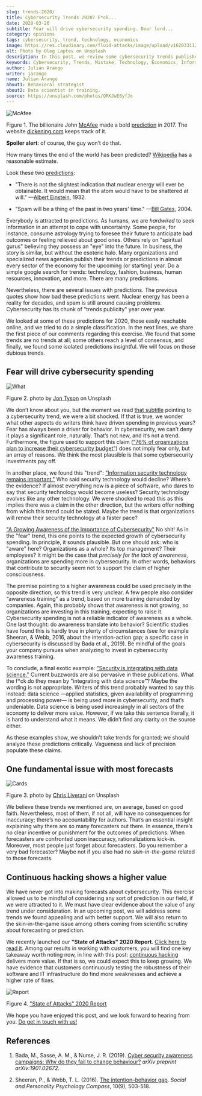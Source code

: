 ```yaml
---
slug: trends-2020/
title: Cybersecurity Trends 2020? F*ck...
date: 2020-03-26
subtitle: Fear will drive cybersecurity spending. Dear lord...
category: opinions
tags: cybersecurity, trend, technology, economics
image: https://res.cloudinary.com/fluid-attacks/image/upload/v1620331126/blog/trends-2020/cover_hrcoli.webp
alt: Photo by Oleg Laptev on Unsplash
description: In this post, we review some cybersecurity trends published online. We discuss why it is a good idea to be wary of many of these predictions.
keywords: Cybersecurity, Trends, Mistake, Technology, Economics, Information, Ethical Hacking, Pentesting
author: Julian Arango
writer: jarango
name: Julian Arango
about1: Behavioral strategist
about2: Data scientist in training.
source: https://unsplash.com/photos/QRKJwE6yfJo
---
```


<div class="imgblock">

![McAfee](https://res.cloudinary.com/fluid-attacks/image/upload/v1620331126/blog/trends-2020/mcafee_q4lsb1.webp)

<div class="title">

Figure 1. The billionaire John
[McAfee](https://twitter.com/officialmcafee/status/887024683379544065?s=20)
made a bold [prediction](https://twitter.com/officialmcafee/status/935900326007328768?s=20)
in 2017. The website [dickening.com](http://dickening.com/) keeps track of it.

</div>

</div>

**Spoiler alert**: of course, the guy won’t do that.

How many times the end of the world has been predicted?
[Wikipedia](https://en.wikipedia.org/wiki/List_of_dates_predicted_for_apocalyptic_events)
has a reasonable estimate.

Look these two
[predictions](https://interestingengineering.com/29-terrible-predictions-about-future-technology):

- "There is not the slightest indication that nuclear energy will ever
  be obtainable. It would mean that the atom would have to be
  shattered at will." —[Albert
  Einstein](https://www.nytimes.com/1964/08/02/archives/the-einstein-letter-that-started-it-all-a-message-to-president.html),
  1932.

- "Spam will be a thing of the past in two years' time." —[Bill
  Gates](https://www.zdnet.com/article/in-his-own-words-bill-gates-best-quotes/),
  2004.

Everybody is attracted to predictions. As humans, we are *hardwired* to
seek information in an attempt to cope with uncertainty. Some people,
for instance, consume astrology trying to foresee their future to
anticipate bad outcomes or feeling relieved about good ones. Others rely
on "spiritual gurus" believing they possess an "eye" into the future. In
business, the story is similar, but without the esoteric halo. Many
organizations and specialized news agencies publish their trends or
predictions in almost every sector of the economy for the upcoming (or
starting) year. Do a simple google search for trends: technology,
fashion, business, human resources, innovation, and more. There are many
predictions.

Nevertheless, there are several issues with predictions. The previous
quotes show how bad these predictions went. Nuclear energy has been a
reality for decades, and spam is still around causing problems.
Cybersecurity has its chunk of "trends publicity" year over year.

We looked at some of these predictions for 2020, those easily reachable
online, and we tried to do a simple classification. In the next lines,
we share the first piece of our comments regarding this exercise. We
found that some trends are no trends at all; some others reach a level
of consensus, and finally, we found some isolated predictions
insightful. We will focus on those dubious trends.

## Fear will drive cybersecurity spending

<div class="imgblock">

![What](https://res.cloudinary.com/fluid-attacks/image/upload/v1620331126/blog/trends-2020/what_tingza.webp)

<div class="title">

Figure 2. photo by [Jon
Tyson](https://unsplash.com/@jontyson?utm_source=unsplash&utm_medium=referral&utm_content=creditCopyText)
on Unsplash

</div>

</div>

We don’t know about you, but the moment we read [that
subtitle](https://securityboulevard.com/2020/01/10-cybersecurity-trends-in-2020-you-need-to-keep-an-eye-on/)
pointing to a cybersecurity trend, we were a bit shocked. If that is
true, we wonder what other aspects do writers think have driven spending
in previous years? Fear has always been a driver for behavior. In
cybersecurity, we can’t deny it plays a significant role, naturally.
That’s not new, and it’s not a trend. Furthermore, the figure used to
support this claim (["76% of organizations plan to increase their
cybersecurity
budget"](https://securityboulevard.com/2020/01/10-cybersecurity-trends-in-2020-you-need-to-keep-an-eye-on/))
does not imply fear only, but an array of reasons. We think the most
plausible is that some cybersecurity investments pay off.

In another place, we found this "trend": ["Information security
technology remains
important."](https://www.hoxhunt.com/blog/10-cybersecurity-trends-2020/)
Who said security technology would decline? Where’s the evidence? If
almost everything now is a piece of software, who dares to say that
security technology would become useless? Security technology evolves
like any other technology. We were shocked to read this as this implies
there was a claim in the other direction, but the writers offer nothing
from which this trend could be stated. Maybe the trend is that
organizations will renew their security technology at a faster pace?

["A Growing Awareness of the Importance of
Cybersecurity"](https://www.netsparker.com/blog/web-security/top-10-cybersecurity-trends-to-look-out-for-in-2020/)
No shit\! As in the "fear" trend, this one points to the expected growth
of cybersecurity spending. In principle, it sounds plausible. But one
should ask: who is "aware" here? Organizations as a whole? Its top
management? Their employees? It might be the case that *precisely for
the lack of awareness*, organizations are spending more in
cybersecurity. In other words, behaviors that contribute to security
seem not to support the claim of higher consciousness.

The premise pointing to a higher awareness could be used precisely in
the opposite direction, so this trend is very unclear. A few people also
consider “awareness training” as a trend, based on more training
demanded by companies. Again, this probably shows that awareness is not
growing, so organizations are investing in this training, expecting to
raise it. Cybersecurity spending is not a reliable indicator of
awareness as a whole. One last thought: do awareness translate into
behavior? Scientific studies have found this is hardly true in plenty of
circumstances (see for example Sheeran, & Webb, 2016, about the
intention-action gap; a specific case in cybersecurity is discussed by
Bada et al., 2019). Be mindful of the goals your company pursues when
analyzing to invest in cybersecurity awareness training.

To conclude, a final exotic example: ["Security is integrating with data
science."](https://www.ciodive.com/news/5-cybersecurity-trends-for-2020/569169/)
Current buzzwords are also pervasive in these publications. What the
f\*ck do they mean by "integrating with data science"? Maybe the wording
is not appropriate. Writers of this trend probably wanted to say this
instead: data science —applied statistics, given availability of
programming and processing power— is being used more in cybersecurity,
and that’s undeniable. Data science is being used increasingly in all
sectors of the economy to deliver more value. However, if we take this
sentence literally, it is hard to understand what it means. We didn’t
find any clarity on the source either.

As these examples show, we shouldn’t take trends for granted; we should
analyze these predictions critically. Vagueness and lack of precision
populate these claims.

## One fundamental issue with most forecasts

<div class="imgblock">

![Cards](https://res.cloudinary.com/fluid-attacks/image/upload/v1620331126/blog/trends-2020/cards_dup1uo.webp)

<div class="title">

Figure 3. photo by [Chris Liverani](https://unsplash.com/@chrisliverani)
on Unsplash

</div>

</div>

We believe these trends we mentioned are, on average, based on good
faith. Nevertheless, most of them, if not all, will have no consequences
for inaccuracy; there’s no accountability for authors. That’s an
essential insight explaining why there are so many forecasters out
there. In essence, there’s no clear incentive or punishment for the
outcomes of predictions. When forecasters are confronted upon
inaccuracy, rationalizations kick-in. Moreover, most people just forget
about forecasters. Do you remember a very bad forecaster? Maybe not if
you also had no *skin-in-the-game* related to those forecasts.

## Continuous hacking shows a higher value

We have never got into making forecasts about cybersecurity. This
exercise allowed us to be mindful of considering any sort of prediction
in our field, if we were attracted to it. We must have clear evidence
about the value of any trend under consideration. In an upcoming post,
we will address some trends we found appealing and with better support.
We will also return to the skin-in-the-game issue among others coming
from scientific scrutiny about forecasting or prediction.

We recently launched our **"State of Attacks" 2020 Report**. [Click here
to read it](https://report2020.fluidattacks.com/). Among our results in
working with customers, you will find one key takeaway worth noting now,
in line with this post: [continuous
hacking](../../services/continuous-hacking/) delivers more value. If
that is so, we could expect this to keep growing. We have evidence that
customers continuously testing the robustness of their software and IT
infrastructure do find more weaknesses and achieve a higher rate of
fixes.

<div class="imgblock">

![Report](https://res.cloudinary.com/fluid-attacks/image/upload/v1620331126/blog/trends-2020/report_nzmcbk.webp)

<div class="title">

Figure 4. ["State of Attacks" 2020
Report](https://report2020.fluidattacks.com/)

</div>

</div>

We hope you have enjoyed this post, and we look forward to hearing from
you. [Do get in touch with us\!](../../contact-us/)

## References

1. Bada, M., Sasse, A. M., & Nurse, J. R. (2019). [Cyber security
    awareness campaigns: Why do they fail to change
    behaviour?](https://arxiv.org/ftp/arxiv/papers/1901/1901.02672.pdf)
    *arXiv preprint arXiv:1901.02672.*

2. Sheeran, P., & Webb, T. L. (2016). [The intention–behavior
    gap](https://www.researchgate.net/publication/307857321_The_Intention-Behavior_Gap).
    *Social and Personality Psychology Compass*, 10(9), 503-518.
